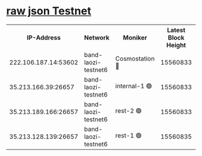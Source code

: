 
[raw json Testnet](https://rpc-check.bandt.stavr.tech/bandt/rpcbandt_result.json)
=

<table><tr><th>IP-Address</th><th>Network</th><th>Moniker</th><th>Latest Block Height</th><th>Earliest Block Height</th><th>Catching Up</th><th>Tx Index</th><th>Voting Power</th><th>Scan Time</th></tr><tr><td>222.106.187.14:53602</td><td>band-laozi-testnet6</td><td>Cosmostation 🔴</td><td>15560833</td><td>15423001</td><td>False</td><td>on</td><td>2203623</td><td>2024-02-05T15:21:07.052143321UTC</td></tr><tr><td>35.213.166.39:26657</td><td>band-laozi-testnet6</td><td>internal-1 🟢</td><td>15560833</td><td>15460833</td><td>False</td><td>on</td><td>0</td><td>2024-02-05T15:21:08.056193827UTC</td></tr><tr><td>35.213.189.166:26657</td><td>band-laozi-testnet6</td><td>rest-2 🟢</td><td>15560833</td><td>15460833</td><td>False</td><td>on</td><td>0</td><td>2024-02-05T15:21:09.011151987UTC</td></tr><tr><td>35.213.128.139:26657</td><td>band-laozi-testnet6</td><td>rest-1 🟢</td><td>15560835</td><td>15460835</td><td>False</td><td>on</td><td>0</td><td>2024-02-05T15:21:14.037152830UTC</td></tr></table>
